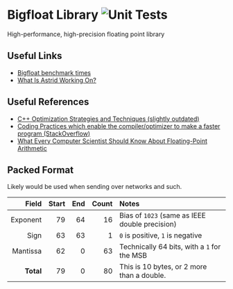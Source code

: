 # Bigfloat Library ![Unit Tests](https://github.com/Plenglin/bigfloat/workflows/Verification/badge.svg)

High-performance, high-precision floating point library

## Useful Links

- [Bigfloat benchmark times](https://astrid.tech/bigfloat/dev/bench/)
- [What Is Astrid Working On?](https://github.com/Plenglin/bigfloat/projects/1)

## Useful References
- [C++ Optimization Strategies and Techniques (slightly outdated)](https://www.tantalon.com/pete/cppopt/main.htm)
- [Coding Practices which enable the compiler/optimizer to make a faster program (StackOverflow)](https://stackoverflow.com/q/2074099/12947037)
- [What Every Computer Scientist Should Know About Floating-Point Arithmetic](https://docs.oracle.com/cd/E19957-01/806-3568/ncg_goldberg.html)

## Packed Format

Likely would be used when sending over networks and such.

| Field     | Start | End | Count | Notes |
|----------:|------:|----:|------:|:------|
| Exponent  | 79    | 64  | 16    | Bias of `1023` (same as IEEE double precision) 
| Sign      | 63    | 63  | 1     | `0` is positive, `1` is negative
| Mantissa  | 62    | 0   | 63    | Technically 64 bits, with a `1` for the MSB
| **Total** | 79    | 0   | 80    | This is 10 bytes, or 2 more than a double.
